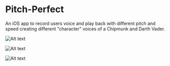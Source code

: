 # Pitch-Perfect
An iOS app to record users voice and play back with different pitch and speed creating different "character" voices of a Chipmunk and Darth Vader.

![Alt text](https://cloud.githubusercontent.com/assets/8655417/13541949/821c3ae4-e22d-11e5-8799-d93f41ce0222.png)

![Alt text](https://cloud.githubusercontent.com/assets/8655417/13541947/82075a8e-e22d-11e5-9dc9-706881616af2.png)

![Alt text](https://cloud.githubusercontent.com/assets/8655417/13541948/8219cc32-e22d-11e5-98cd-158becb3c9f5.png)

